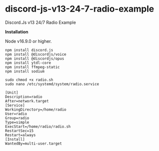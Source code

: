 # discord-js-v13-24-7-radio-example
Discord.Js v13 24/7 Radio Example

**Installation**

Node v16.9.0 or higher.

```
npm install discord.js
npm install @discordjs/voice
npm install @discordjs/opus
npm install ytdl-core
npm install ffmpeg-static
npm install sodium

sudo chmod +x radio.sh
sudo nano /etc/systemd/system/radio.service

[Unit]
Description=radio
After=network.target
[Service]
WorkingDirectory=/home/radio
User=radio
Group=radio
Type=simple
ExecStart=/home/radio/radio.sh
RestartSec=15
Restart=always
[Install]
WantedBy=multi-user.target
```
